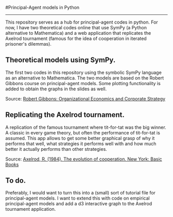 #Principal-Agent models in Python
- - -

This repository serves as a hub for principal-agent codes in python. For now, I have two theoretical codes online that use SymPy (a Python alternative to Mathematica) and a web application that replicates the Axelrod tournament (famous for the idea of cooperation in iterated prisoner's dilemmas).

## Theoretical models using SymPy.

The first two codes in this repository using the symbolic SymPy language as an alternative to Mathematica. The two models are based on the Robert Gibbons course on principal-agent models. Some plotting functionality is added to obtain the graphs in the slides as well.

Source:
[Robert Gibbons: Organizational Economics and Corporate Strategy](http://web.mit.edu/rgibbons/www/)

## Replicating the Axelrod tournament.

A replication of the famous tournament where tit-for-tat was the big winner. A classic in every game theory, but often the performance of tit-for-tat is assumed. This app allows to get some better graphical grasp of why it performs that well, what strategies it performs well with and how much better it actually performs than other strategies.

Source:
[Axelrod, R. (1984). The evolution of cooperation. New York: Basic Books](http://books.google.com/books/about/The_Evolution_of_Cooperation.html?id=KFf2HXzVO58C)

## To do.

Preferably, I would want to turn this into a (small) sort of tutorial file for principal-agent models. I want to extend this with code on empirical principal-agent models and add a d3 interactive graph to the Axelrod tournament application.
